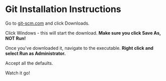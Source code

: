 # Git Installation Instructions

Go to [git-scm.com](http://git-scm.com) and click Downloads.

Click Windows - this will start the download.  **Make sure you click Save As, NOT Run!**

Once you've downloaded it, navigate to the executable.  **Right click and select Run as Administrator.**

Accept all the defaults.

Watch it go!
